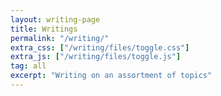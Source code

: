 ```yaml
---
layout: writing-page
title: Writings
permalink: "/writing/"
extra_css: ["/writing/files/toggle.css"]
extra_js: ["/writing/files/toggle.js"]
tag: all
excerpt: "Writing on an assortment of topics"
---
```

